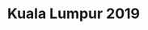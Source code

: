 ---
layout: event

title: Kuala Lumpur 2019
category: kuala-lumpur
permalink: :collection/:categories/2019-09
contact: malaysia@play14.org

schedule:
  dates: Sept. 27-29 2019
  start: 2019-09-27 18:00:00
  finish: 2019-09-29 17:00:00
  isOver: false

location: AirAsia RedQ

excerpt: "#play14 Kuala Lumpur @ AirAsia on Sept. 27-29 2019"

timetable:
    - day: Friday
      desc: We will start in the evening. We will learn to know each other and share a nice dinner all together.
      times:
        - time: '18:00'
          desc: Ice breakers
        - time: '20:00'
          desc: Dinner / Mingle
        - time: '22:00'
          desc: Beer at the pub
    - day: Saturday
      desc: We will start in the morning with the marketplace, and then we will play games all day long.
      times:
        - time: '08:30'
          desc: Breakfast
        - time: '09:00'
          desc: Warm-up
        - time: '09:30'
          desc: Marketplace
        - time: '10:30'
          desc: Sessions
        - time: '12:30'
          desc: Lunch
        - time: '14:00'
          desc: Sessions
        - time: '18:00'
          desc: Retrospective
        - time: '19:00'
          desc: Pizza &amp; Beers
    - day: Sunday
      desc: We will also start with the marketplace for a full day of games. Whoever needs to catch a plane can leave earlier.
      times:
        - time: '08:30'
          desc: Breakfast
        - time: '09:00'
          desc: Warm-up
        - time: '09:30'
          desc: Marketplace
        - time: '10:00'
          desc: Sessions
        - time: '12:30'
          desc: Lunch
        - time: '13:30'
          desc: Sessions
        - time: '16:00'
          desc: Retrospective
        - time: '17:00'
          desc: Farewell

images:
  - /images/events/kuala-lumpur/01.jpg
  - /images/events/kuala-lumpur/02.jpg
  - /images/events/kuala-lumpur/03.jpg
  - /images/events/kuala-lumpur/04.jpg
  - /images/events/kuala-lumpur/05.jpg

redirect_from:
  - /kuala

members:
  - Frederic Ducros
  - Dabraj Sing
  - Delphine Supanya
  - Shadaitul Intan
  - Andrew Lau
  - Sufiz Mohd Suffian
mentors:
  - Hanna Karlsson
  - Cédric Pontet

sponsors:

# registration: 
#   type: eventbrite
#   site: https://www.eventbrite.com/e/play14-vienna-2019-tickets-59989656678?aff=ebdssbdestsearch
#   tickets-widget: https://eventbrite.de/tickets-external?eid=59989656678&ref=etckt
---